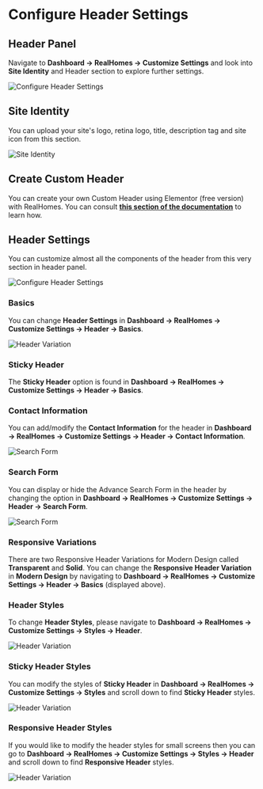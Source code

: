 # Configure Header Settings

## **Header Panel**

Navigate to **Dashboard → RealHomes → Customize Settings** and look into **Site Identity** and Header section to explore further settings.

![Configure Header Settings](images/home-setup/header_settings.png)

## **Site Identity**

You can upload your site's logo, retina logo, title, description tag and site icon from this section.

![Site Identity](images/home-setup/site-identity.png)

## Create Custom Header

You can create your own Custom Header using Elementor (free version) with RealHomes. You can consult <strong><a href="https://realhomes.io/documentation/custom-header-footer-elementor/">this section of the documentation</a></strong> to learn how.

## **Header Settings**

You can customize almost all the components of the header from this very section in header panel.

![Configure Header Settings](images/header/header_modern.png)

### **Basics**

You can change **Header Settings** in **Dashboard → RealHomes → Customize Settings → Header → Basics**.

![Header Variation](images/header/header-settings-basics.png)

### **Sticky Header**

The **Sticky Header** option is found in **Dashboard → RealHomes → Customize Settings → Header → Basics**.

### **Contact Information**

You can add/modify the **Contact Information** for the header in **Dashboard → RealHomes → Customize Settings → Header → Contact Information**.

![Search Form](images/header/header_contact_information.png)

### **Search Form**

You can display or hide the Advance Search Form in the header by changing the option in **Dashboard → RealHomes → Customize Settings → Header → Search Form**.

![Search Form](images/header/header_search_form_customizer.gif)

### **Responsive Variations**

There are two Responsive Header Variations for Modern Design called **Transparent** and **Solid**. You can change the **Responsive Header Variation** in **Modern Design** by navigating to **Dashboard → RealHomes → Customize Settings → Header → Basics** (displayed above).

### **Header Styles**

To change **Header Styles**, please navigate to **Dashboard → RealHomes → Customize Settings → Styles → Header**.

![Header Variation](images/header/header_styles_modern.png)

### **Sticky Header Styles**

You can modify the styles of **Sticky Header** in **Dashboard → RealHomes → Customize Settings → Styles** and scroll down to find **Sticky Header** styles.

![Header Variation](images/home-setup/header_sticky_styles_modern.gif)

### **Responsive Header Styles**

If you would like to modify the header styles for small screens then you can go to **Dashboard → RealHomes → Customize Settings → Styles → Header** and scroll down to find **Responsive Header** styles.

![Header Variation](images/header/header_responsive_styles_modern.png)